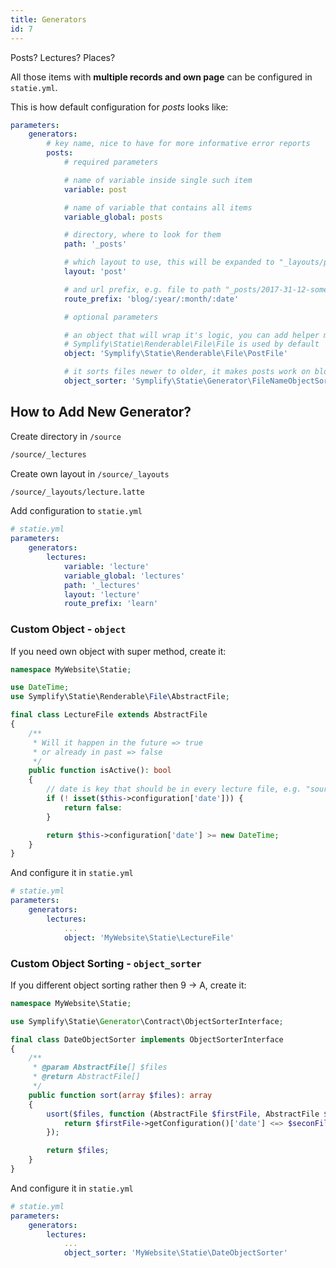 ```yaml
---
title: Generators
id: 7
---
```


Posts? Lectures? Places?

All those items with **multiple records and own page** can be configured in `statie.yml`.

This is how default configuration for _posts_ looks like:

```yaml
parameters:
    generators:
        # key name, nice to have for more informative error reports
        posts:
            # required parameters

            # name of variable inside single such item
            variable: post

            # name of variable that contains all items
            variable_global: posts

            # directory, where to look for them
            path: '_posts'

            # which layout to use, this will be expanded to "_layouts/post.latte"
            layout: 'post'

            # and url prefix, e.g. file to path "_posts/2017-31-12-some-post.md" => "blog/2017/31/12/some-post"
            route_prefix: 'blog/:year/:month/:date'

            # optional parameters

            # an object that will wrap it's logic, you can add helper methods into it and use it in templates
            # Symplify\Statie\Renderable\File\File is used by default
            object: 'Symplify\Statie\Renderable\File\PostFile'

            # it sorts files newer to older, it makes posts work on blog site by default 
            object_sorter: 'Symplify\Statie\Generator\FileNameObjectSorter'
```

## How to Add New Generator?

Create directory in `/source`

```bash
/source/_lectures
```

Create own layout in `/source/_layouts`

```bash
/source/_layouts/lecture.latte
```

Add configuration to `statie.yml`

```yaml
# statie.yml
parameters:
    generators:
        lectures:
            variable: 'lecture'
            variable_global: 'lectures'
            path: '_lectures'
            layout: 'lecture'
            route_prefix: 'learn'
```

### Custom Object - `object`

If you need own object with super method, create it:

```php
namespace MyWebsite\Statie;

use DateTime;
use Symplify\Statie\Renderable\File\AbstractFile;

final class LectureFile extends AbstractFile
{
    /**
     * Will it happen in the future => true
     * or already in past => false
     */
    public function isActive(): bool
    {
        // date is key that should be in every lecture file, e.g. "source/_lectures/doctrine-orm.md"
        if (! isset($this->configuration['date'])) {
            return false:
        }

        return $this->configuration['date'] >= new DateTime;
    }
}
```

And configure it in `statie.yml`

```yaml
# statie.yml
parameters:
    generators:
        lectures:
            ...
            object: 'MyWebsite\Statie\LectureFile'
```

### Custom Object Sorting - `object_sorter`

If you different object sorting rather then 9 → A, create it:

```php
namespace MyWebsite\Statie;

use Symplify\Statie\Generator\Contract\ObjectSorterInterface;

final class DateObjectSorter implements ObjectSorterInterface
{
    /**
     * @param AbstractFile[] $files
     * @return AbstractFile[]
     */
    public function sort(array $files): array
    {
        usort($files, function (AbstractFile $firstFile, AbstractFile $seconFile): int {
            return $firstFile->getConfiguration()['date'] <=> $seconFile->getConfiguration()['date']; 
        });

        return $files;
    }
}
```

And configure it in `statie.yml`

```yaml
# statie.yml
parameters:
    generators:
        lectures:
            ...
            object_sorter: 'MyWebsite\Statie\DateObjectSorter'
```
